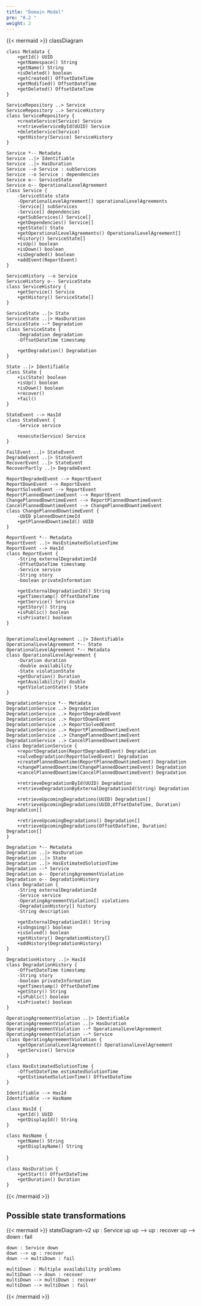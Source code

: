 ```yaml
---
title: "Domain Model"
pre: "8.2 "
weight: 2
---
```


{{< mermaid >}}
classDiagram

    class Metadata {
        +getId() UUID
        +getNamespace() String
        +getName() String
        +isDeleted() boolean
        +getCreated() OffsetDateTime
        +getModified() OffsetDateTime
        +getDeleted() OffsetDateTime
    }

    ServiceRepository ..> Service
    ServiceRepository ..> ServiceHistory
    class ServiceRepository {
        +createService(Service) Service
        +retrieveServiceById(UUID) Service
        +deleteService(Service)
        +getHistory(Service) ServiceHistory
    }

    Service *-- Metadata
    Service ..|> Identifiable
    Service ..|> HasDuration
    Service --o Service : subServices
    Service --o Service : dependencies
    Service o-- ServiceState
    Service o-- OperationalLevelAgreement
    class Service {
        -ServiceState state
        -OperationalLevelAgreement[] operationalLevelAgreements
        -Service[] subServices
        -Service[] dependencies
        +getSubServices() Service[]
        +getDependencies() Service[]
        +getState() State
        +getOperationalLevelAgreements() OperationalLevelAgreement[]
        +history() ServiceState[]
        +isUp() boolean
        +isDown() boolean
        +isDegraded() boolean
        +addEvent(ReportEvent)
    }

    ServiceHistory --o Service
    ServiceHistory o-- ServiceState
    class ServiceHistory {
        +getService() Service
        +getHistory() ServiceState[]
    }

    ServiceState ..|> State
    ServiceState ..|> HasDuration
    ServiceState --* Degradation
    class ServiceState {
        -Degradation degradation
        -OffsetDateTime timestamp

        +getDegradation() Degradation
    }

    State ..|> Identifiable
    class State {
        +is(State) boolean
        +isUp() boolean
        +isDown() boolean
        +recover()
        +fail()
    }

    StateEvent --> HasId
    class StateEvent {
        -Service service

        +execute(Service) Service
    }

    FailEvent ..|> StateEvent
    DegradeEvent ..|> StateEvent
    RecoverEvent ..|> StateEvent
    RecoverPartly ..|> DegradeEvent

    ReportDegradedEvent --> ReportEvent
    ReportDownEvent --> ReportEvent
    ReportSolvedEvent --> ReportEvent
    ReportPlannedDowntimeEvent --> ReportEvent
    ChangePlannedDowntimeEvent --> ReportPlannedDowntimeEvent
    CancelPlannedDowntimeEvent --> ChangePlannedDowntimeEvent
    class ChangePlannedDowntimeEvent {
        -UUID plannedDowntimeId
        +getPlannedDowntimeId() UUID
    }

    ReportEvent *-- Metadata
    ReportEvent ..|> HasEstimatedSolutionTime
    ReportEvent --> HasId
    class ReportEvent {
        -String externalDegradationId
        -OffsetDateTime timestamp
        -Service service
        -String story
        -boolean privateInformation

        +getExternalDegradationId() String
        +getTimestamp() OffsetDateTime
        +getService() Service
        +getStory() String
        +isPublic() boolean
        +isPrivate() boolean
    }


    OperationalLevelAgreement ..|> Identifiable
    OperationalLevelAgreement *-- State
    OperationalLevelAgreement *-- Metadata
    class OperationalLevelAgreement {
        -Duration duration
        -double availability
        -State violationState
        +getDuration() Duration 
        +getAvailability() double
        +getViolationState() State
    }

    DegradationService *-- Metadata
    DegradationService ..> Degradation
    DegradationService ..> ReportDegradedEvent
    DegradationService ..> ReportDownEvent
    DegradationService ..> ReportSolvedEvent
    DegradationService ..> ReportPlannedDowntimeEvent
    DegradationService ..> ChangePlannedDowntimeEvent
    DegradationService ..> CancelPlannedDowntimeEvent
    class DegradationService {
        +reportDegradation(ReportDegradedEvent) Degradation
        +solveDegradation(ReportSolvedEvent) Degradation
        +createPlannedDowntime(ReportPlannedDowntimeEvent) Degradation
        +changePlannedDowntime(ChangePlannedDowntimeEvent) Degradation
        +cancelPlannedDowntime(CancelPlannedDowntimeEvent) Degradation

        +retrieveDegradationById(UUID) Degradation
        +retrieveDegradationByExternalDegradationId(String) Degradation
        
        +retrieveUpcomingDegradations(UUID) Degradation[]
        +retrieveUpcomingDegradations(UUID,OffsetDateTime, Duration) Degradation[]
        
        +retrieveUpcomingDegradations() Degradation[]
        +retrieveUpcomingDegradations(OffsetDateTime, Duration) Degradation[]
    }

    Degradation *-- Metadata
    Degradation ..|> HasDuration
    Degradation ..|> State
    Degradation ..|> HasEstimatedSolutionTime
    Degradation --* Service
    Degradation o-- OperatingAgreementViolation
    Degradation o-- DegradationHistory
    class Degradation {
        -String externalDegradationId
        -Service service
        -OperatingAgreementViolation[] violations
        -DegradationHistory[] history
        -String description

        +getExternalDegradationId() String
        +isOngoing() boolean
        +isSolved() boolean
        +getHistory() DegradationHistory[]
        +addHistory(DegradationHistory)
    }

    DegradationHistory ..|> HasId
    class DegradationHistory {
        -OffsetDateTime timestamp
        -String story
        -boolean privateInformation
        +getTimestamp() OffsetDateTime
        +getStory() String
        +isPublic() boolean
        +isPrivate() boolean
    }

    OperatingAgreementViolation ..|> Identifiable
    OperatingAgreementViolation ..|> HasDuration
    OperatingAgreementViolation --* OperationalLevelAgreement
    OperatingAgreementViolation --* Service
    class OperatingAgreementViolation {
        +getOperationalLevelAgreement() OperationalLevelAgreement
        +getService() Service
    }

    class HasEstimatedSolutionTime {
        -OffsetDateTime estimatedSolutionTime
        +getEstimatedSolutionTime() OffsetDateTime
    }

    Identifiable --> HasId
    Identifiable --> HasName

    class HasId {
        +getId() UUID
        +getDisplayId() String
    }

    class HasName {
        +getName() String
        +getDisplayName() String
   }

    class HasDuration {
        +getStart() OffsetDateTime
        +getDuration() Duration
    }
{{< /mermaid >}}

## Possible state transformations

{{< mermaid >}}
stateDiagram-v2
    up : Service up
    up --> up : recover
    up --> down : fail

    down : Service down
    down --> up : recover
    down --> multiDown : fail

    multiDown : Multiple availability problems
    multiDown --> down : recover
    multiDown --> multiDown : recover
    multiDown --> multiDown : fail
{{< /mermaid >}}
